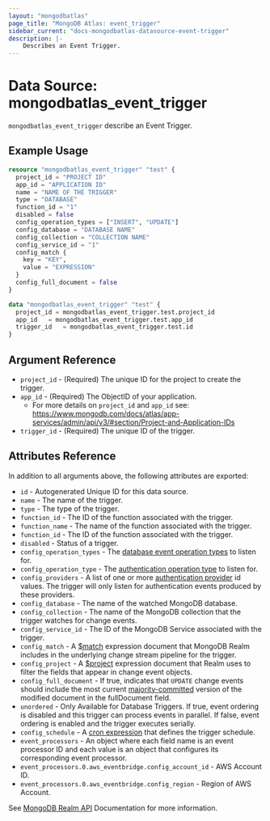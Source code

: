 ```yaml
---
layout: "mongodbatlas"
page_title: "MongoDB Atlas: event_trigger"
sidebar_current: "docs-mongodbatlas-datasource-event-trigger"
description: |-
    Describes an Event Trigger.
---
```


# Data Source: mongodbatlas_event_trigger

`mongodbatlas_event_trigger` describe an Event Trigger. 

## Example Usage

```terraform
resource "mongodbatlas_event_trigger" "test" {
  project_id = "PROJECT ID"
  app_id = "APPLICATION ID"
  name = "NAME OF THE TRIGGER"
  type = "DATABASE"
  function_id = "1"
  disabled = false
  config_operation_types = ["INSERT", "UPDATE"]
  config_database = "DATABASE NAME"
  config_collection = "COLLECTION NAME"
  config_service_id = "1"
  config_match {
    key = "KEY",
    value = "EXPRESSION"
  }
  config_full_document = false
}

data "mongodbatlas_event_trigger" "test" {
  project_id = mongodbatlas_event_trigger.test.project_id
  app_id   = mongodbatlas_event_trigger.test.app_id
  trigger_id   = mongodbatlas_event_trigger.test.id
}
```

## Argument Reference

* `project_id` - (Required) The unique ID for the project to create the trigger.
* `app_id` - (Required) The ObjectID of your application.
    * For more details on `project_id` and `app_id` see: https://www.mongodb.com/docs/atlas/app-services/admin/api/v3/#section/Project-and-Application-IDs   
* `trigger_id` - (Required) The unique ID of the trigger.

## Attributes Reference

In addition to all arguments above, the following attributes are exported:

* `id` - Autogenerated Unique ID for this data source.
* `name` - The name of the trigger.
* `type` - The type of the trigger.
* `function_id` - The ID of the function associated with the trigger.
* `function_name` - The name of the function associated with the trigger.
* `function_id` - The ID of the function associated with the trigger.
* `disabled` - Status of a trigger.
* `config_operation_types` - The [database event operation types](https://docs.mongodb.com/realm/triggers/database-triggers/#std-label-database-events) to listen for.
* `config_operation_type` - The [authentication operation type](https://docs.mongodb.com/realm/triggers/authentication-triggers/#std-label-authentication-event-operation-types) to listen for.
* `config_providers` - A list of one or more [authentication provider](https://docs.mongodb.com/realm/authentication/providers/) id values. The trigger will only listen for authentication events produced by these providers.
* `config_database` - The name of the watched MongoDB database.
* `config_collection` - The name of the MongoDB collection that the trigger watches for change events.
* `config_service_id` - The ID of the MongoDB Service associated with the trigger.
* `config_match` - A [$match](https://docs.mongodb.com/manual/reference/operator/aggregation/match/) expression document that MongoDB Realm includes in the underlying change stream pipeline for the trigger. 
* `config_project` - A [$project](https://docs.mongodb.com/manual/reference/operator/aggregation/project/) expression document that Realm uses to filter the fields that appear in change event objects. 
* `config_full_document` - If true, indicates that `UPDATE` change events should include the most current [majority-committed](https://docs.mongodb.com/manual/reference/read-concern-majority/) version of the modified document in the fullDocument field.
* `unordered` - Only Available for Database Triggers. If true, event ordering is disabled and this trigger can process events in parallel. If false, event ordering is enabled and the trigger executes serially.
* `config_schedule` - A [cron expression](https://docs.mongodb.com/realm/triggers/cron-expressions/) that defines the trigger schedule.
* `event_processors` - An object where each field name is an event processor ID and each value is an object that configures its corresponding event processor.
* `event_processors.0.aws_eventbridge.config_account_id` - AWS Account ID.
* `event_processors.0.aws_eventbridge.config_region` - Region of AWS Account.


See [MongoDB Realm API](https://docs.mongodb.com/realm/admin/api/v3/#get-/groups/%7Bgroupid%7D/apps/%7Bappid%7D/triggers/%7Btriggerid%7D) Documentation for more information.
